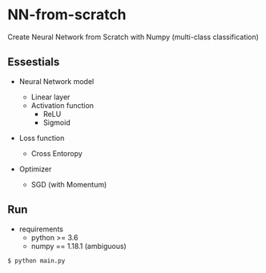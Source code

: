 # NN-from-scratch
Create Neural Network from Scratch with Numpy (multi-class classification)

## Essestials
* Neural Network model
    * Linear layer
    * Activation function
        * ReLU
        * Sigmoid

* Loss function
    * Cross Entoropy
    
* Optimizer
    * SGD (with Momentum)

## Run
* requirements
    * python >= 3.6
    * numpy == 1.18.1 (ambiguous)
```bash
$ python main.py
```